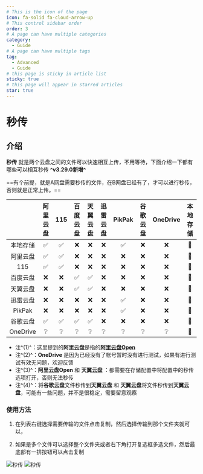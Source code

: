 ```yaml
---
# This is the icon of the page
icon: fa-solid fa-cloud-arrow-up
# This control sidebar order
order: 3
# A page can have multiple categories
category:
  - Guide
# A page can have multiple tags
tag:
  - Advanced
  - Guide
# this page is sticky in article list
sticky: true
# this page will appear in starred articles
star: true
---
```



# 秒传

## **介绍**

**秒传** 就是两个云盘之间的文件可以快速相互上传，不用等待，下面介绍一下都有哪些可以相互秒传 **^v3.29.0新增^**

==有个前提，就是A网盘需要秒传的文件，在B网盘已经有了，才可以进行秒传，否则就是正常上传。==

|          |      阿里云盘      |        115         |      百度云盘      |      天翼云盘      |    迅雷云盘     |       PikPak       |    谷歌云盘     |    OneDrive     |    本地存储     |
| :------: | :----------------: | :----------------: | :----------------: | :----------------: | :-------------: | :----------------: | :-------------: | :-------------: | :-------------: |
| 本地存储 | :white_check_mark: | :white_check_mark: |        :x:         |        :x:         |       :x:       | :white_check_mark: |       :x:       |       :x:       | :no_entry_sign: |
| 阿里云盘 | :white_check_mark: | :white_check_mark: |        :x:         |        :x:         |       :x:       |        :x:         |       :x:       |       :x:       | :no_entry_sign: |
|   115    | :white_check_mark: | :white_check_mark: |        :x:         |        :x:         |       :x:       |        :x:         |       :x:       |       :x:       | :no_entry_sign: |
| 百度云盘 |        :x:         |        :x:         | :white_check_mark: | :white_check_mark: |       :x:       |        :x:         |       :x:       |       :x:       | :no_entry_sign: |
| 天翼云盘 |        :x:         |        :x:         | :white_check_mark: | :white_check_mark: |       :x:       |        :x:         |       :x:       |       :x:       | :no_entry_sign: |
| 迅雷云盘 |        :x:         |        :x:         |        :x:         |        :x:         |       :x:       | :white_check_mark: |       :x:       |       :x:       | :no_entry_sign: |
|  PikPak  |        :x:         |        :x:         |        :x:         |        :x:         |       :x:       | :white_check_mark: |       :x:       |       :x:       | :no_entry_sign: |
| 谷歌云盘 | :white_check_mark: | :white_check_mark: | :white_check_mark: | :white_check_mark: |       :x:       |        :x:         |       :x:       |       :x:       | :no_entry_sign: |
| OneDrive |  :grey_question:   |  :grey_question:   |  :grey_question:   |  :grey_question:   | :grey_question: |  :grey_question:   | :grey_question: | :grey_question: | :no_entry_sign: |

- 注^(1)^：这里提到的**阿里云盘**是指的[**阿里云盘Open**](../../../zh/guide/drivers/aliyundrive_open.md)
- 注^(2)^：**OneDrive** 是因为已经没有了帐号暂时没有进行测试，如果有进行测试有效无问题，欢迎反馈
- 注^(3)^：**阿里云盘Open** 和 **天翼云盘** ：都需要在存储配置中将配置中的秒传选项打开，否则无法秒传
- 注^(4)^：将**谷歌云盘**文件秒传到**天翼云盘** 和 **天翼云盘**将文件秒传到**天翼云盘**，可能有一些问题，并不是很稳定，需要留意观察



### **使用方法**

1. 在列表右键选择需要传输的文件点击复制，然后选择传输到那个文件夹就可以，

2. 如果是多个文件可以选择整个文件夹或者右下角打开复选框多选文件，然后最底部有一排按钮可以点击复制

<div class="image-preview">  
    <img src="/img/advanced/r_upload_1.png" alt="秒传" title="秒传"/>
    <img src="/img/advanced/r_upload_2.png" alt="秒传" title="秒传"/>
</div>

